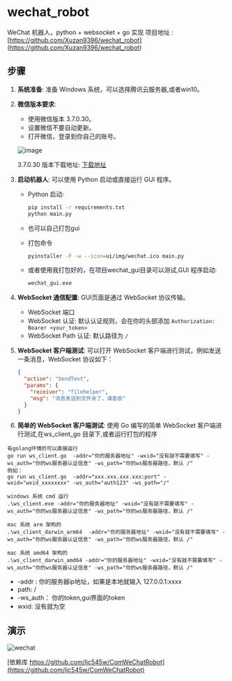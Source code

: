# wechat_robot
WeChat 机器人，python + websocket + go 实现
项目地址 : [https://github.com/Xuzan9396/wechat_robot] (https://github.com/Xuzan9396/wechat_robot)
## 步骤

1. **系统准备**: 准备 Windows 系统，可以选择腾讯云服务器,或者win10。

2. **微信版本要求**:
    - 使用微信版本 3.7.0.30。
    - 设置微信不要自动更新。
    - 打开微信，登录到你自己的账号。

   ![image](https://github.com/Xuzan9396/wechat_robot/assets/24741439/2f88944a-9f8e-4178-a299-83aa716aa592)
   
   3.7.0.30 版本下载地址: [下载地址](https://pan.baidu.com/s/1Fln_5ZlotxtI4a5EyhWEdQ?pwd=7gbe)

3. **启动机器人**: 可以使用 Python 启动或直接运行 GUI 程序。
    - Python 启动:
      ```bash
      pip install -r requirements.txt 
      python main.py
      ```
   - 也可以自己打包gui
   - 打包命令
     ```bash
     pyinstaller -F -w --icon=ui/img/wechat.ico main.py
     ```
     
   
    - 或者使用我打包好的，在项目wechat_gui目录可以测试,GUI 程序启动:
      ```bash
      wechat_gui.exe
      ```
   

4. **WebSocket 通信配置**: GUI页面是通过 WebSocket 协议传输。
    - WebSocket 端口
    - WebSocket 认证: 默认认证规则，会在你的头部添加 `Authorization: Bearer <your_token>`
    - WebSocket Path 认证: 默认路径为 `/`

5. **WebSocket 客户端测试**: 可以打开 WebSocket 客户端进行测试，例如发送一条消息，WebSocket 协议如下：
   ```json
   { 
     "action": "SendText",
     "params": {
       "receiver": "filehelper",
       "msg": "消息发送到文件夹了，请查收"
     }
   }

6. **简单的 WebSocket 客户端测试**: 使用 Go 编写的简单 WebSocket 客户端进行测试,在ws_client_go 目录下,或者运行打包的程序
```
有golang环境的可以直接运行
go run ws_client.go  -addr="你的服务器地址" -wxid="没有就不需要填写" -ws_auth="你的ws服务器认证信息" -ws_path="你的ws服务器路径，默认 /"
例如：
go run ws_client.go  -addr="xxx.xxx.xxx.xxx:port" -wxid="wxid_xxxxxxxx" -ws_auth="auth123" -ws_path="/"

windows 系统 cmd 运行
.\ws_client.exe -addr="你的服务器地址" -wxid="没有就不需要填写" -ws_auth="你的ws服务器认证信息" -ws_path="你的ws服务器路径，默认 /"

mac 系统 arm 架构的
.\ws_client_darwin_arm64  -addr="你的服务器地址" -wxid="没有就不需要填写" -ws_auth="你的ws服务器认证信息" -ws_path="你的ws服务器路径，默认 /"

mac 系统 amd64 架构的
.\ws_client_darwin_amd64 -addr="你的服务器地址" -wxid="没有就不需要填写" -ws_auth="你的ws服务器认证信息" -ws_path="你的ws服务器路径，默认 /"
```  
- -addr : 你的服务器ip地址，如果是本地就输入 127.0.0.1:xxxx
- path: /
- -ws_auth： 你的token,gui界面的token
- wxid: 没有就为空


## 演示
![wechat](https://github.com/Xuzan9396/wechat_robot/assets/24741439/f57b43ad-c116-44b5-9658-e34898152cdd)


[依赖库 https://github.com/ljc545w/ComWeChatRobot](https://github.com/ljc545w/ComWeChatRobot)